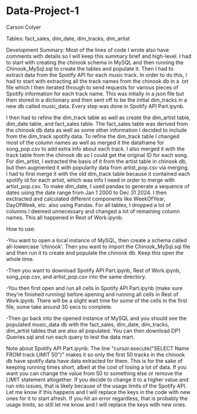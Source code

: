 # Data-Project-1
Carson Colyer

Tables: fact_sales, dim_date, dim_tracks, dim_artist

Development Summary:
Most of the lines of code I wrote also have comments with details so I will keep this summary brief and high-level. I had to start with creating the chinook schema in MySQL and then running the Chinook_MySql.sql to create the tables and populate it. Then I had to extract data from the Spotify API for each music track. In order to do this, I had to start with extracting all the track names from the chinook db in a .txt file which I then iterated through to send requests for various pieces of Spotify information for each track name. This was intially in a json file but then stored in a dictionary and then sent off to be the initial dim_tracks in a new db called music_data. Every step was done in Spotify API Part.ipynb.

I then had to refine the dim_track table as well as create the dim_artist table, dim_date table, and fact_sales table. The fact_sales table was derived from the chinook db data as well as some other information I decided to include from the dim_track spotify data. To refine the dim_track table I changed most of the column names as well as merged it the dataframe for song_pop.csv to add extra info about each track. I also merged it with the track table from the chinook db so I could get the original ID for each song. For dim_artist, I extracted the basis of it from the artist table in chinook db, but then augmented it with popularity data from artist_pop.csv via merging. I had to first merge it with the old dim_track table because it contained each spotify id for each artist, which was info I need in order to merge with artist_pop.csv. To make dim_date, I used pandas to generate a sequence of dates using the date range from Jan 1 2000 to Dec 31 2024. I then exctracted and calculated different components like WeekOfYear, DayOfWeek, etc. also using Pandas. For all tables, I dropped a lot of columns I deemed unnecessary and changed a lot of remaining column names. This all happened in Rest of Work.ipynb.

How to use:

-You want to open a local instance of MySQL, then create a schema called all-lowercase 'chinook'. Then you want to import the Chinook_MySql.sql file and then run it to create and populate the chinook db. Keep this open the whole time.

-Then you want to download Spotify API Part.ipynb, Rest of Work.ipynb, song_pop.csv, and artist_pop.csv into the same directory.

-You then first open and run all cells in Spotify API Part.ipynb (make sure they're finished running) before opening and running all cells in Rest of Work.ipynb. There will be a slight wait time for some of the cells in the first file, some take around 30 secs to complete.

-Then go back into the opened instance of MySQL and you should see the populated music_data db with the fact_sales, dim_date, dim_tracks, dim_artist tables that are also all populated. You can then download DP1 Queries.sql and run each query to test the data mart.


Note about Spotify API Part.ipynb: The line "cursor.execute("SELECT Name FROM track LIMIT 50")" makes it so only the first 50 tracks in the chinook db have spotify data have data extracted for them. This is for the sake of keeping running times short, albeit at the cost of losing a lot of data. If you want you can change the value from 50 to something else or remove the LIMIT statement altogether. If you decide to change it to a higher value and run into issues, that is likely because of the usage limits of the Spotify API. Let me know if this happens and I will replace the keys in the code with new ones for it to start afresh. If you hit an error regardless, that is probably the usage limits, so still let me know and I will replace the keys with new ones.
